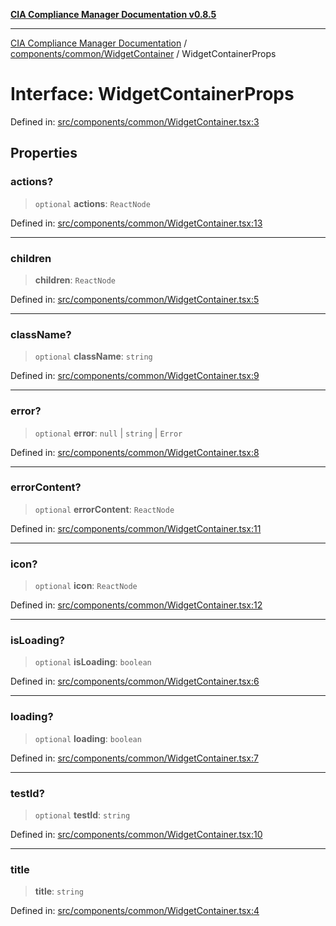 [**CIA Compliance Manager Documentation v0.8.5**](../../../../README.md)

***

[CIA Compliance Manager Documentation](../../../../modules.md) / [components/common/WidgetContainer](../README.md) / WidgetContainerProps

# Interface: WidgetContainerProps

Defined in: [src/components/common/WidgetContainer.tsx:3](https://github.com/Hack23/cia-compliance-manager/blob/3ae0301247f765ba03c8c0fe645db4718bb8af76/src/components/common/WidgetContainer.tsx#L3)

## Properties

### actions?

> `optional` **actions**: `ReactNode`

Defined in: [src/components/common/WidgetContainer.tsx:13](https://github.com/Hack23/cia-compliance-manager/blob/3ae0301247f765ba03c8c0fe645db4718bb8af76/src/components/common/WidgetContainer.tsx#L13)

***

### children

> **children**: `ReactNode`

Defined in: [src/components/common/WidgetContainer.tsx:5](https://github.com/Hack23/cia-compliance-manager/blob/3ae0301247f765ba03c8c0fe645db4718bb8af76/src/components/common/WidgetContainer.tsx#L5)

***

### className?

> `optional` **className**: `string`

Defined in: [src/components/common/WidgetContainer.tsx:9](https://github.com/Hack23/cia-compliance-manager/blob/3ae0301247f765ba03c8c0fe645db4718bb8af76/src/components/common/WidgetContainer.tsx#L9)

***

### error?

> `optional` **error**: `null` \| `string` \| `Error`

Defined in: [src/components/common/WidgetContainer.tsx:8](https://github.com/Hack23/cia-compliance-manager/blob/3ae0301247f765ba03c8c0fe645db4718bb8af76/src/components/common/WidgetContainer.tsx#L8)

***

### errorContent?

> `optional` **errorContent**: `ReactNode`

Defined in: [src/components/common/WidgetContainer.tsx:11](https://github.com/Hack23/cia-compliance-manager/blob/3ae0301247f765ba03c8c0fe645db4718bb8af76/src/components/common/WidgetContainer.tsx#L11)

***

### icon?

> `optional` **icon**: `ReactNode`

Defined in: [src/components/common/WidgetContainer.tsx:12](https://github.com/Hack23/cia-compliance-manager/blob/3ae0301247f765ba03c8c0fe645db4718bb8af76/src/components/common/WidgetContainer.tsx#L12)

***

### isLoading?

> `optional` **isLoading**: `boolean`

Defined in: [src/components/common/WidgetContainer.tsx:6](https://github.com/Hack23/cia-compliance-manager/blob/3ae0301247f765ba03c8c0fe645db4718bb8af76/src/components/common/WidgetContainer.tsx#L6)

***

### loading?

> `optional` **loading**: `boolean`

Defined in: [src/components/common/WidgetContainer.tsx:7](https://github.com/Hack23/cia-compliance-manager/blob/3ae0301247f765ba03c8c0fe645db4718bb8af76/src/components/common/WidgetContainer.tsx#L7)

***

### testId?

> `optional` **testId**: `string`

Defined in: [src/components/common/WidgetContainer.tsx:10](https://github.com/Hack23/cia-compliance-manager/blob/3ae0301247f765ba03c8c0fe645db4718bb8af76/src/components/common/WidgetContainer.tsx#L10)

***

### title

> **title**: `string`

Defined in: [src/components/common/WidgetContainer.tsx:4](https://github.com/Hack23/cia-compliance-manager/blob/3ae0301247f765ba03c8c0fe645db4718bb8af76/src/components/common/WidgetContainer.tsx#L4)
